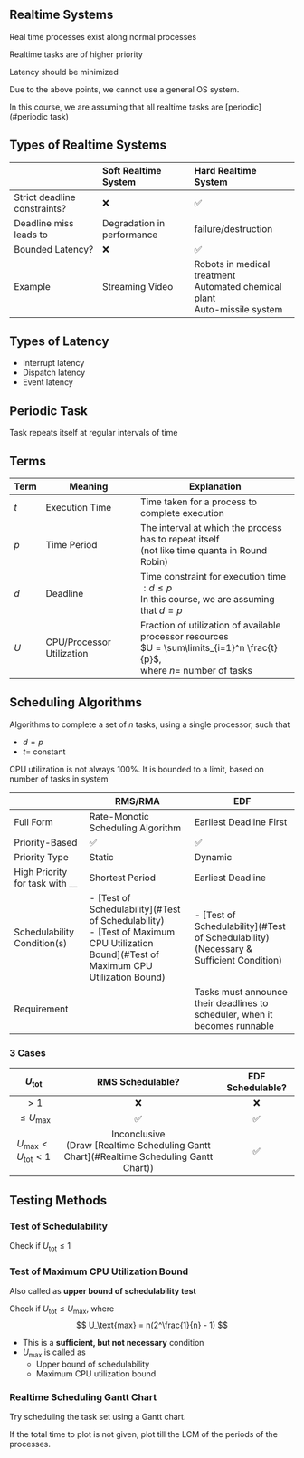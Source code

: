 ## Realtime Systems

Real time processes exist along normal processes

Realtime tasks are of higher priority

Latency should be minimized

Due to the above points, we cannot use a general OS system.

In this course, we are assuming that all realtime tasks are [periodic](#periodic task)

## Types of Realtime Systems

|                              | Soft Realtime System       | Hard Realtime System                                         |
| :--------------------------- | :------------------------- | :----------------------------------------------------------- |
| Strict deadline constraints? | ❌                          | ✅                                                            |
| Deadline miss leads to       | Degradation in performance | failure/destruction                                          |
| Bounded Latency?             | ❌                          | ✅                                                            |
| Example                      | Streaming Video            | Robots in medical treatment<br />Automated chemical plant<br />Auto-missile system |

## Types of Latency

- Interrupt latency
- Dispatch latency
- Event latency

## Periodic Task

Task repeats itself at regular intervals of time

## Terms

| Term | Meaning                   | Explanation                                                  |
| ---- | ------------------------- | ------------------------------------------------------------ |
| $t$  | Execution Time            | Time taken for a process to complete execution               |
| $p$  | Time Period               | The interval at which the process has to repeat itself<br/>(not like time quanta in Round Robin) |
| $d$  | Deadline                  | Time constraint for execution time $:d \le p$<br />In this course, we are assuming that $d = p$ |
| $U$  | CPU/Processor Utilization | Fraction of utilization of available processor resources<br />$U = \sum\limits_{i=1}^n \frac{t}{p}$,<br />where $n=$ number of tasks |

## Scheduling Algorithms

Algorithms to complete a set of $n$ tasks, using a single processor, such that

- $d=p$
- $t =$ constant

CPU utilization is not always 100%. It is bounded to a limit, based on number of tasks in system

|                                | RMS/RMA                                                      | EDF                                                          |
| ------------------------------ | ------------------------------------------------------------ | ------------------------------------------------------------ |
| Full Form                      | Rate-Monotic Scheduling Algorithm                            | Earliest Deadline First                                      |
| Priority-Based                 | ✅                                                            | ✅                                                            |
| Priority Type                  | Static                                                       | Dynamic                                                      |
| High Priority for task with __ | Shortest Period                                              | Earliest Deadline                                            |
| Schedulability Condition(s)    | - [Test of Schedulability](#Test of Schedulability)<br />- [Test of Maximum CPU Utilization Bound](#Test of Maximum CPU Utilization Bound) | - [Test of Schedulability](#Test of Schedulability) (Necessary & Sufficient Condition) |
| Requirement                    |                                                              | Tasks must announce their deadlines to scheduler, when it becomes runnable |

### 3 Cases

|       $U_\text{tot}$        |                       RMS Schedulable?                       | EDF Schedulable? |
| :-------------------------: | :----------------------------------------------------------: | :--------------: |
|            $> 1$            |                              ❌                               |        ❌         |
|     $\le U_\text{max}$      |                              ✅                               |        ✅         |
| $U_\max < U_\text{tot} < 1$ | Inconclusive<br />(Draw [Realtime Scheduling Gantt Chart](#Realtime Scheduling Gantt Chart)) |        ✅         |

## Testing Methods

### Test of Schedulability

Check if $U_\text{tot} \le 1$

### Test of Maximum CPU Utilization Bound

Also called as **upper bound of schedulability test**

Check if $U_\text{tot} \le U_\text{max}$, where
$$
U_\text{max} = n(2^\frac{1}{n} - 1)
$$


- This is a **sufficient, but not necessary** condition
- $U_\text{max}$ is called as
    - Upper bound of schedulability
    - Maximum CPU utilization bound

### Realtime Scheduling Gantt Chart

Try scheduling the task set using a Gantt chart.

If the total time to plot is not given, plot till the LCM of the periods of the processes.
